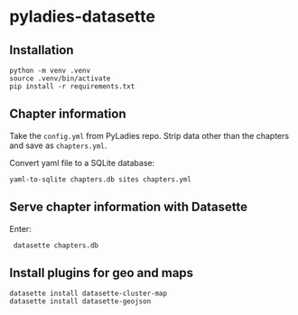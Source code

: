 # pyladies-datasette

## Installation

```
python -m venv .venv
source .venv/bin/activate
pip install -r requirements.txt
```

## Chapter information

Take the `config.yml` from PyLadies repo. Strip data other than the chapters and save as `chapters.yml`.

Convert yaml file to a SQLite database:

    yaml-to-sqlite chapters.db sites chapters.yml

## Serve chapter information with Datasette

Enter:

     datasette chapters.db

## Install plugins for geo and maps

```
datasette install datasette-cluster-map
datasette install datasette-geojson
```
